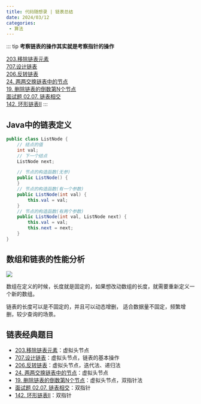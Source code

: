 ```yaml
---
title: 代码随想录 | 链表总结
date: 2024/03/12
categories:
 - 算法
---
```

::: tip
<b>考察链表的操作其实就是考察指针的操作</b>

[203.移除链表元素](/blogs/algorithm/leetcode203.md)<br/>
[707.设计链表](/blogs/algorithm/leetcode707.md)<br/>
[206.反转链表](/blogs/algorithm/leetcode206.md)<br/>
[24. 两两交换链表中的节点](/blogs/algorithm/leetcode24.md)<br/>
[19. 删除链表的倒数第N个节点](/blogs/algorithm/leetcode19.md)<br/>
[面试题 02.07. 链表相交](/blogs/algorithm/leetcode160.md)<br/>
[142. 环形链表II](/blogs/algorithm/leetcode142.md)
:::

## Java中的链表定义
```java
public class ListNode {
    // 结点的值
    int val;
    // 下一个结点
    ListNode next;

    // 节点的构造函数(无参)
    public ListNode() {
    }
    // 节点的构造函数(有一个参数)
    public ListNode(int val) {
        this.val = val;
    }
    // 节点的构造函数(有两个参数)
    public ListNode(int val, ListNode next) {
        this.val = val;
        this.next = next;
    }
}
```

## 数组和链表的性能分析
![](/image/2024031201.png)

数组在定义的时候，长度就是固定的，如果想改动数组的长度，就需要重新定义一个新的数组。

链表的长度可以是不固定的，并且可以动态增删， 适合数据量不固定，频繁增删，较少查询的场景。

## 链表经典题目
- [203.移除链表元素](/blogs/algorithm/leetcode203.md)：虚拟头节点
- [707.设计链表](/blogs/algorithm/leetcode707.md)：虚拟头节点，链表的基本操作
- [206.反转链表](/blogs/algorithm/leetcode206.md)：虚拟头节点，迭代法、递归法
- [24. 两两交换链表中的节点](/blogs/algorithm/leetcode24.md)：虚拟头节点
- [19. 删除链表的倒数第N个节点](/blogs/algorithm/leetcode19.md)：虚拟头节点，双指针法
- [面试题 02.07. 链表相交](/blogs/algorithm/leetcode160.md)：双指针
- [142. 环形链表II](/blogs/algorithm/leetcode142.md)：双指针